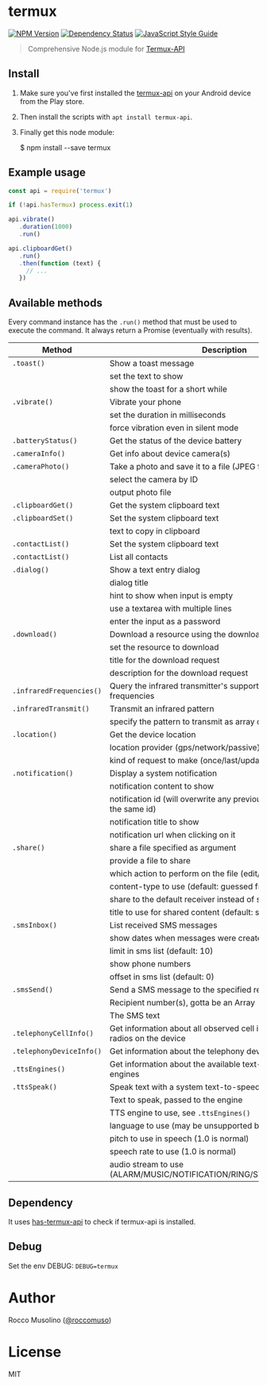 # termux

[![NPM Version](https://img.shields.io/npm/v/termux.svg)](https://www.npmjs.com/package/termux)
[![Dependency Status](https://david-dm.org/roccomuso/termux.png)](https://david-dm.org/roccomuso/termux)
[![JavaScript Style Guide](https://img.shields.io/badge/code_style-standard-brightgreen.svg)](https://standardjs.com)

> Comprehensive Node.js module for [Termux-API](https://termux.com/add-on-api.html)

## Install

1. Make sure you've first installed the [termux-api](https://play.google.com/store/apps/details?id=com.termux.api) on your Android device from the Play store.
2. Then install the scripts with `apt install termux-api`.
3. Finally get this node module:

    $ npm install --save termux

## Example usage

```javascript
const api = require('termux')

if (!api.hasTermux) process.exit(1)

api.vibrate()
   .duration(1000)
   .run()

api.clipboardGet()
   .run()
   .then(function (text) {
     // ...
   })
```

## Available methods

Every command instance has the `.run()` method that must be used to execute the command. It always return a Promise (eventually with results).

| Method | Description | Parameters |
|--------|-------------|-----------|
| `.toast()` | Show a toast message | |
| | set the text to show | `.text(<str>)` |
| | show the toast for a short while | `.transient()` |
| `.vibrate()` | Vibrate your phone | |
| | set the duration in milliseconds | `.duration(<ms>)` |
| | force vibration even in silent mode | `.force()` |
| `.batteryStatus()` | Get the status of the device battery | |
| `.cameraInfo()` | Get info about device camera(s) | |
| `.cameraPhoto()` | Take a photo and save it to a file (JPEG format) | |
| | select the camera by ID | `.camera(<id>)` |
| | output photo file | `.outputFile(<str>)` |
| `.clipboardGet()` | Get the system clipboard text | |
| `.clipboardSet()` | Set the system clipboard text | |
| | text to copy in clipboard | `.text(<str>)` |
| `.contactList()` | Set the system clipboard text | |
| `.contactList()` | List all contacts | |
| `.dialog()` | Show a text entry dialog | |
| | dialog title | `.title(<str>)` |
| | hint to show when input is empty | `.hint(<str>)` |
| | use a textarea with multiple lines | `.multipleLines()` |
| | enter the input as a password | `.password()` |
| `.download()` | Download a resource using the download manager | |
| | set the resource to download | `.url(<str>)` |
| | title for the download request | `.title(<str>)` |
| | description for the download request | `.description(<str>)` |
| `.infraredFrequencies()` | Query the infrared transmitter's supported carrier frequencies | |
| `.infraredTransmit()` | Transmit an infrared pattern | |
| | specify the pattern to transmit as array of numbers | `.frequency(<Array>)` |
| `.location()` | Get the device location | |
| | location provider (gps/network/passive) | `.provider(<enum>)` |
| | kind of request to make (once/last/updates) | `.request(<enum>)` |
| `.notification()` | Display a system notification | |
| | notification content to show | `.content(<str>)` |
| | notification id (will overwrite any previous notification with the same id)| `.id(<int>)` |
| | notification title to show | `.title(<str>)` |
| | notification url when clicking on it | `.url(<str>)` |
| `.share()` | share a file specified as argument | |
| | provide a file to share | `.file(<path>)` |
| | which action to perform on the file (edit/send/view) | `.action(<enum>)` |
| | content-type to use (default: guessed from file extension) | `.contentType(<str>)` |
| | share to the default receiver instead of showing a chooser | `.default()` |
| | title to use for shared content (default: shared file name) | `.title(<str>)` |
| `.smsInbox()` | List received SMS messages | |
| | show dates when messages were created | `.date()` |
| | limit in sms list (default: 10) | `.limit(<int>)` |
| | show phone numbers | `.showNumbers()` |
| | offset in sms list (default: 0) | `.offset(<int>)` |
| `.smsSend()` | Send a SMS message to the specified recipient number(s) | |
| | Recipient number(s), gotta be an Array | `.numbers(<Array>)` |
| | The SMS text | `.text(<str>)` |
| `.telephonyCellInfo()` | Get information about all observed cell information from all radios on the device | |
| `.telephonyDeviceInfo()` | Get information about the telephony device | |
| `.ttsEngines()` | Get information about the available text-to-speech (TTS) engines | |
| `.ttsSpeak()` | Speak text with a system text-to-speech (TTS) engine | |
| | Text to speak, passed to the engine | `.text(<str>)` |
| | TTS engine to use, see `.ttsEngines()` | `.engine(<id>)` |
| | language to use (may be unsupported by the engine) | `.language(<enum>)` |
| | pitch to use in speech (1.0 is normal) | `.pitch(<num>)` |
| | speech rate to use (1.0 is normal) | `.rate(<num>)` |
| | audio stream to use (ALARM/MUSIC/NOTIFICATION/RING/SYSTEM/VOICE_CALL) | `.stream(<enum>)` |


## Dependency

It uses [has-termux-api](https://github.com/roccomuso/has-termux-api) to check if termux-api is installed.

## Debug

Set the env DEBUG: `DEBUG=termux`

# Author

Rocco Musolino ([@roccomuso](https://twitter.com/roccomuso))

# License

MIT
